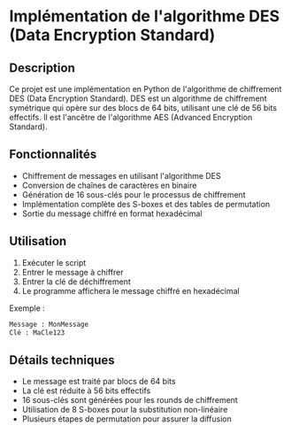 # Implémentation de l'algorithme DES (Data Encryption Standard)

## Description
Ce projet est une implémentation en Python de l'algorithme de chiffrement DES (Data Encryption Standard). DES est un algorithme de chiffrement symétrique qui opère sur des blocs de 64 bits, utilisant une clé de 56 bits effectifs. Il est l'ancêtre de l'algorithme AES (Advanced Encryption Standard).

## Fonctionnalités
- Chiffrement de messages en utilisant l'algorithme DES
- Conversion de chaînes de caractères en binaire
- Génération de 16 sous-clés pour le processus de chiffrement
- Implémentation complète des S-boxes et des tables de permutation
- Sortie du message chiffré en format hexadécimal

## Utilisation
1. Exécuter le script
2. Entrer le message à chiffrer
3. Entrer la clé de déchiffrement
4. Le programme affichera le message chiffré en hexadécimal

Exemple :
```python
Message : MonMessage
Clé : MaCle123
```

## Détails techniques
- Le message est traité par blocs de 64 bits
- La clé est réduite à 56 bits effectifs
- 16 sous-clés sont générées pour les rounds de chiffrement
- Utilisation de 8 S-boxes pour la substitution non-linéaire
- Plusieurs étapes de permutation pour assurer la diffusion